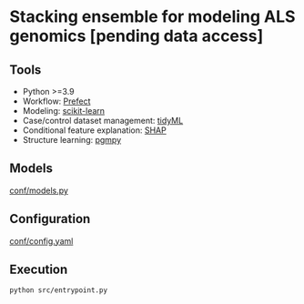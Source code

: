 # Stacking ensemble for modeling ALS genomics [pending data access]

## Tools
- Python >=3.9
- Workflow: [Prefect](https://www.prefect.io)
- Modeling: [scikit-learn](https://scikit-learn.org/)
- Case/control dataset management: [tidyML](https://pypi.org/project/tidyML/)
- Conditional feature explanation: [SHAP](https://shap.readthedocs.io/en/latest/example_notebooks/overviews/An%20introduction%20to%20explainable%20AI%20with%20Shapley%20values.html)
- Structure learning: [pgmpy](https://pgmpy.org/index.html)

## Models
[conf/models.py](/conf/models.py)

## Configuration
[conf/config.yaml](/conf/config.yaml)

## Execution
`python src/entrypoint.py`
